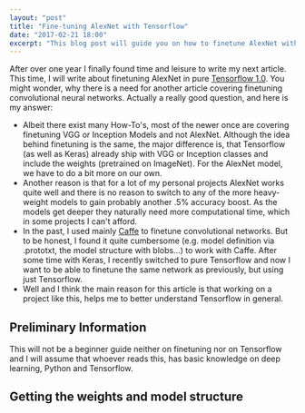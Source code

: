 ```yaml
---
layout: "post"
title: "Fine-tuning AlexNet with Tensorflow"
date: "2017-02-21 18:00"
excerpt: "This blog post will guide you on how to finetune AlexNet with pure Tensorflow."
---
```


After over one year I finally found time and leisure to write my next article. This time, I will write about finetuning AlexNet in pure [Tensorflow 1.0](https://www.tensorflow.org/install/migration).
You might wonder, why there is a need for another article covering finetuning convolutional neural networks. Actually a really good question, and here is my answer:

- Albeit there exist many How-To's, most of the newer once are covering finetuning VGG or Inception Models and not AlexNet. Although the idea behind finetuning is the same, the major difference is, that Tensorflow (as well as Keras) already ship with VGG or Inception classes and include the weights (pretrained on ImageNet). For the AlexNet model, we have to do a bit more on our own.
- Another reason is that for a lot of my personal projects AlexNet works quite well and there is no reason to switch to any of the more heavy-weight models to gain probably another .5% accuracy boost. As the models get deeper they naturally need more computational time, which in some projects I can't afford.
- In the past, I used mainly [Caffe](http://caffe.berkeleyvision.org/) to finetune convolutional networks. But to be honest, I found it quite cumbersome (e.g. model definition via .prototxt, the model structure with blobs...) to work with Caffe. After some time with Keras, I recently switched to pure Tensorflow and now I want to be able to finetune the same network as previously, but using just Tensorflow.
- Well and I think the main reason for this article is that working on a project like this, helps me to better understand Tensorflow in general.

## Preliminary Information
This will not be a beginner guide neither on finetuning nor on Tensorflow and I will assume that whoever reads this, has basic knowledge on deep learning, Python and Tensorflow.

## Getting the weights and model structure

